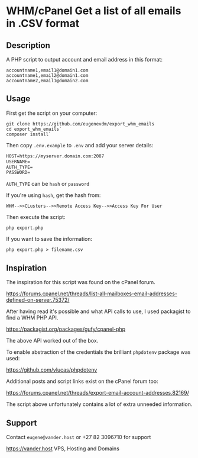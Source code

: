 # WHM/cPanel Get a list of all emails in .CSV format

## Description

A PHP script to output account and email address in this format:

```
accountname1,email1@domain1.com
accountname1,email2@domain1.com
accountname2,email1@domain2.com
```

## Usage

First get the script on your computer:

```
git clone https://github.com/eugenevdm/export_whm_emails
cd export_whm_emails`
composer install`
```

Then copy `.env.example` to `.env` and add your server details:

```html
HOST=https://myserver.domain.com:2087
USERNAME=
AUTH_TYPE=
PASSWORD=
```

`AUTH_TYPE` can be `hash` or `password`

If you're using `hash`, get the hash from:

    WHM-->>CLusters-->>Remote Access Key-->>Access Key For User

Then execute the script:

`php export.php`

If you want to save the information:

`php export.php > filename.csv`

## Inspiration

The inspiration for this script was found on the cPanel forum.

https://forums.cpanel.net/threads/list-all-mailboxes-email-addresses-defined-on-server.75372/

After having read it's possible and what API calls to use, I used packagist to find a WHM PHP API.

 https://packagist.org/packages/gufy/cpanel-php
 
 The above API worked out of the box.
  
 To enable abstraction of the credentials the brilliant `phpdotenv` package was used:
 
 https://github.com/vlucas/phpdotenv
 
 Additional posts and script links exist on the cPanel forum too:
 
 https://forums.cpanel.net/threads/export-email-account-addresses.82169/
 
 The script above unfortunately contains a lot of extra unneeded information.
 
 ## Support
 
 Contact `eugene@vander.host` or +27 82 3096710 for support
 
 https://vander.host
 VPS, Hosting and Domains
